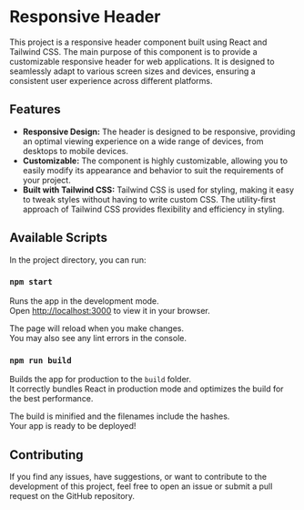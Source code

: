 # Responsive Header

This project is a responsive header component built using React and Tailwind CSS. The main purpose of this component is to provide a customizable responsive header for web applications. It is designed to seamlessly adapt to various screen sizes and devices, ensuring a consistent user experience across different platforms.

## Features

- **Responsive Design:** The header is designed to be responsive, providing an optimal viewing experience on a wide range of devices, from desktops to mobile devices.
- **Customizable:** The component is highly customizable, allowing you to easily modify its appearance and behavior to suit the requirements of your project.
- **Built with Tailwind CSS:** Tailwind CSS is used for styling, making it easy to tweak styles without having to write custom CSS. The utility-first approach of Tailwind CSS provides flexibility and efficiency in styling.



## Available Scripts

In the project directory, you can run:

### `npm start`

Runs the app in the development mode.\
Open [http://localhost:3000](http://localhost:3000) to view it in your browser.

The page will reload when you make changes.\
You may also see any lint errors in the console.

### `npm run build`

Builds the app for production to the `build` folder.\
It correctly bundles React in production mode and optimizes the build for the best performance.

The build is minified and the filenames include the hashes.\
Your app is ready to be deployed!

## Contributing

If you find any issues, have suggestions, or want to contribute to the development of this project, feel free to open an issue or submit a pull request on the GitHub repository.
